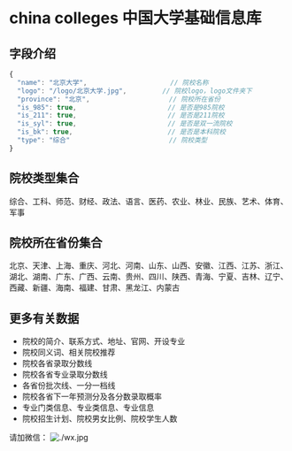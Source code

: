 # china colleges 中国大学基础信息库

## 字段介绍

```javascript
{
  "name": "北京大学",                     // 院校名称
  "logo": "/logo/北京大学.jpg",         // 院校logo，logo文件夹下
  "province": "北京",                    // 院校所在省份
  "is_985": true,                       // 是否是985院校
  "is_211": true,                       // 是否是211院校
  "is_syl": true,                       // 是否是双一流院校
  "is_bk": true,                        // 是否是本科院校
  "type": "综合"                         // 院校类型
}
```

## 院校类型集合

综合、工科、师范、财经、政法、语言、医药、农业、林业、民族、艺术、体育、军事

## 院校所在省份集合

北京、天津、上海、重庆、河北、河南、山东、山西、安徽、江西、江苏、浙江、湖北、湖南、广东、广西、云南、贵州、四川、陕西、青海、宁夏、吉林、辽宁、西藏、新疆、海南、福建、甘肃、黑龙江、内蒙古

## 更多有关数据

- 院校的简介、联系方式、地址、官网、开设专业
- 院校同义词、相关院校推荐
- 院校各省录取分数线
- 院校各省专业录取分数线
- 各省份批次线、一分一档线
- 院校各省下一年预测分及各分数录取概率
- 专业门类信息、专业类信息、专业信息
- 院校招生计划、院校男女比例、院校学生人数

请加微信：
![./wx.jpg](微信码)
